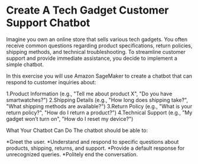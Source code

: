 # Create A Tech Gadget Customer Support Chatbot
Imagine you own an online store that sells various tech gadgets. You often receive common questions regarding product specifications, return policies, shipping methods, and technical troubleshooting. To streamline customer support and provide immediate assistance, you decide to implement a simple chatbot.

In this exercise you will use Amazon SageMaker to create a chatbot that can respond to customer inquiries about:

1.Product Information (e.g., "Tell me about product X", "Do you have smartwatches?")
2.Shipping Details (e.g., "How long does shipping take?", "What shipping methods are available?")
3.Return Policy (e.g., "What is your return policy?", "How do I return a product?")
4.Technical Support (e.g., "My gadget won’t turn on", "How do I reset my device?")

What Your Chatbot Can Do
The chatbot should be able to:

*Greet the user.
*Understand and respond to specific questions about products, shipping, returns, and support.
*Provide a default response for unrecognized queries.
*Politely end the conversation.
